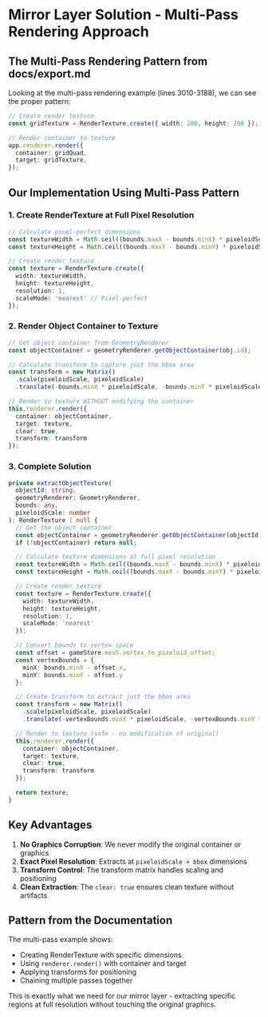 # Mirror Layer Solution - Multi-Pass Rendering Approach

## The Multi-Pass Rendering Pattern from docs/export.md

Looking at the multi-pass rendering example (lines 3010-3188), we can see the proper pattern:

```typescript
// Create render texture
const gridTexture = RenderTexture.create({ width: 200, height: 200 });

// Render container to texture
app.renderer.render({
  container: gridQuad,
  target: gridTexture,
});
```

## Our Implementation Using Multi-Pass Pattern

### 1. Create RenderTexture at Full Pixel Resolution

```typescript
// Calculate pixel-perfect dimensions
const textureWidth = Math.ceil((bounds.maxX - bounds.minX) * pixeloidScale);
const textureHeight = Math.ceil((bounds.maxY - bounds.minY) * pixeloidScale);

// Create render texture
const texture = RenderTexture.create({
  width: textureWidth,
  height: textureHeight,
  resolution: 1,
  scaleMode: 'nearest' // Pixel-perfect
});
```

### 2. Render Object Container to Texture

```typescript
// Get object container from GeometryRenderer
const objectContainer = geometryRenderer.getObjectContainer(obj.id);

// Calculate transform to capture just the bbox area
const transform = new Matrix()
  .scale(pixeloidScale, pixeloidScale)
  .translate(-bounds.minX * pixeloidScale, -bounds.minY * pixeloidScale);

// Render to texture WITHOUT modifying the container
this.renderer.render({
  container: objectContainer,
  target: texture,
  clear: true,
  transform: transform
});
```

### 3. Complete Solution

```typescript
private extractObjectTexture(
  objectId: string,
  geometryRenderer: GeometryRenderer,
  bounds: any,
  pixeloidScale: number
): RenderTexture | null {
  // Get the object container
  const objectContainer = geometryRenderer.getObjectContainer(objectId);
  if (!objectContainer) return null;

  // Calculate texture dimensions at full pixel resolution
  const textureWidth = Math.ceil((bounds.maxX - bounds.minX) * pixeloidScale);
  const textureHeight = Math.ceil((bounds.maxY - bounds.minY) * pixeloidScale);

  // Create render texture
  const texture = RenderTexture.create({
    width: textureWidth,
    height: textureHeight,
    resolution: 1,
    scaleMode: 'nearest'
  });

  // Convert bounds to vertex space
  const offset = gameStore.mesh.vertex_to_pixeloid_offset;
  const vertexBounds = {
    minX: bounds.minX - offset.x,
    minY: bounds.minY - offset.y
  };

  // Create transform to extract just the bbox area
  const transform = new Matrix()
    .scale(pixeloidScale, pixeloidScale)
    .translate(-vertexBounds.minX * pixeloidScale, -vertexBounds.minY * pixeloidScale);

  // Render to texture (safe - no modification of original)
  this.renderer.render({
    container: objectContainer,
    target: texture,
    clear: true,
    transform: transform
  });

  return texture;
}
```

## Key Advantages

1. **No Graphics Corruption**: We never modify the original container or graphics
2. **Exact Pixel Resolution**: Extracts at `pixeloidScale × bbox` dimensions
3. **Transform Control**: The transform matrix handles scaling and positioning
4. **Clean Extraction**: The `clear: true` ensures clean texture without artifacts

## Pattern from the Documentation

The multi-pass example shows:
- Creating RenderTexture with specific dimensions
- Using `renderer.render()` with container and target
- Applying transforms for positioning
- Chaining multiple passes together

This is exactly what we need for our mirror layer - extracting specific regions at full resolution without touching the original graphics.